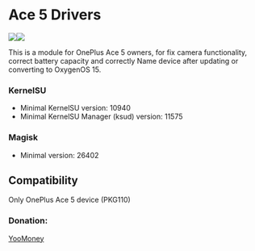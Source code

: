 # Ace 5 Drivers
<a href="https://t.me/OnePlus_12_13_15"><img src="https://img.shields.io/badge/Telegram-Channel-blue?longCache=true&style=flat"></a><a href="https://4pda.to/forum/index.php?showtopic=1103872&view=findpost&p=135870958"><img src="https://img.shields.io/badge/4PDA%20Forum-Modules%20Thread-009688&style=plastic"></a>

This is a module for OnePlus Ace 5 owners, for fix camera functionality, correct battery capacity and correctly Name device after updating or converting to OxygenOS 15.

### KernelSU

+ Minimal KernelSU version: 10940
+ Minimal KernelSU Manager (ksud) version: 11575

### Magisk

+ Minimal version: 26402
## Compatibility
Only OnePlus Ace 5 device (PKG110)
### Donation:
[YooMoney](https://yoomoney.ru/to/4100119120082099/1000)
